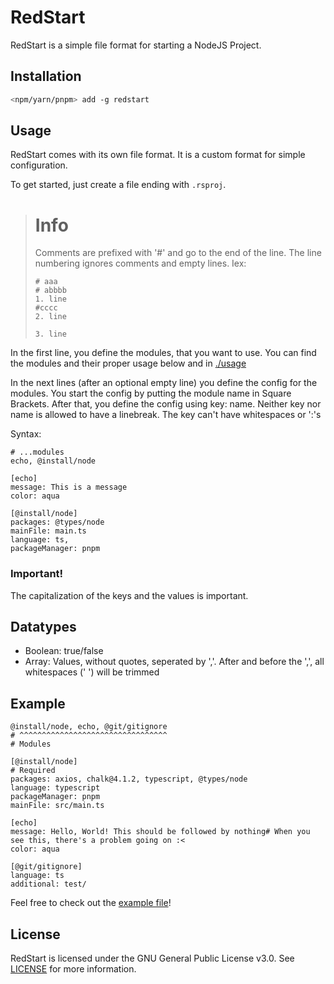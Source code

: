 # RedStart

RedStart is a simple file format for starting a NodeJS Project.

## Installation

```bash
<npm/yarn/pnpm> add -g redstart
```

## Usage

RedStart comes with its own file format. It is a custom format for simple configuration.

To get started, just create a file ending with `.rsproj`.

> # Info
> Comments are prefixed with '#' and go to the end of the line. The line numbering ignores comments and empty lines. Iex:
> ```
> # aaa
> # abbbb
> 1. line
> #cccc
> 2. line
> 
> 3. line
> ```

In the first line, you define the modules, that you want to use. You can find the modules and their proper usage below and in [./usage](./usage/index.md)

In the next lines (after an optional empty line) you define the config for the modules.
You start the config by putting the module name in Square Brackets. After that, you define the config using key: name. Neither key nor name is allowed to have a linebreak. The key can't have whitespaces or ':'s

Syntax:

```
# ...modules
echo, @install/node

[echo]
message: This is a message
color: aqua

[@install/node]
packages: @types/node
mainFile: main.ts
language: ts,
packageManager: pnpm
```

### Important!

The capitalization of the keys and the values is important.

## Datatypes

- Boolean: true/false
- Array: Values, without quotes, seperated by ','. After and before the ',', all whitespaces (' ') will be trimmed


## Example

```rsproj
@install/node, echo, @git/gitignore
# ^^^^^^^^^^^^^^^^^^^^^^^^^^^^^^^^^
# Modules

[@install/node]
# Required
packages: axios, chalk@4.1.2, typescript, @types/node
language: typescript
packageManager: pnpm
mainFile: src/main.ts

[echo]
message: Hello, World! This should be followed by nothing# When you see this, there's a problem going on :<
color: aqua

[@git/gitignore]
language: ts
additional: test/
```

Feel free to check out the [example file](examples/example.rsproj)!

## License

RedStart is licensed under the GNU General Public License v3.0. See [LICENSE](LICENSE) for more information.